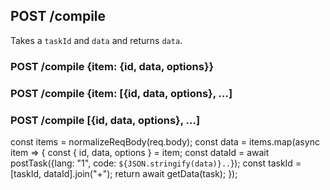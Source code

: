 ## POST /compile

Takes a `taskId` and `data` and returns `data`.


### POST /compile {item: {id, data, options}}
### POST /compile {item: [{id, data, options}, ...]
### POST /compile [{id, data, options}, ...]

const items = normalizeReqBody(req.body);
const data = items.map(async item => {
  const { id, data, options } = item;
  const dataId = await postTask({lang: "1", code: `${JSON.stringify(data)}..`});
  const taskId = [taskId, dataId].join("+");
  return await getData(task);
});
